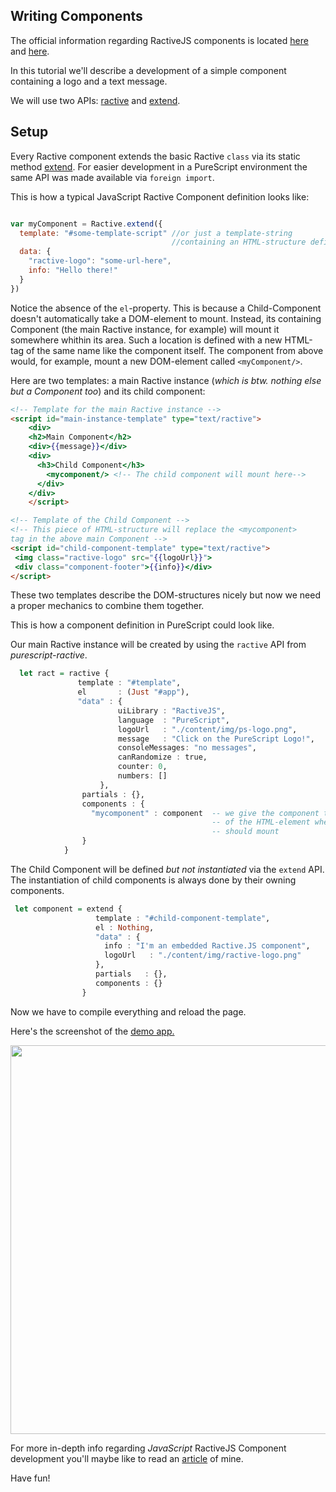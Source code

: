 ## Writing Components

The official information regarding RactiveJS components is located <a href="http://docs.ractivejs.org/latest/components" target="_blank">here</a> and <a href="https://github.com/ractivejs/component-spec" target="_blank">here</a>.

In this tutorial we'll describe a development of a simple component containing a logo and a text message.

We will use two APIs: <a href="https://github.com/brakmic/purescript-ractive/blob/master/src/Control/Monad/Eff/Ractive.purs#L80">ractive</a> and <a href="https://github.com/brakmic/purescript-ractive/blob/master/src/Control/Monad/Eff/Ractive.purs#L81">extend</a>.

## Setup

Every Ractive component extends the basic Ractive `class` via its static method <a href="http://docs.ractivejs.org/latest/ractive-extend" target="_blank">extend</a>. For easier development in a PureScript environment the same API was made available via `foreign import`.

This is how a typical JavaScript Ractive Component definition looks like:

```javascript

var myComponent = Ractive.extend({
  template: "#some-template-script" //or just a template-string
                                    //containing an HTML-structure definition
  data: {
    "ractive-logo": "some-url-here",
    info: "Hello there!"
  }
})
```

Notice the absence of the `el`-property. This is because a Child-Component doesn't automatically take a DOM-element to mount. Instead, its containing Component (the main Ractive instance, for example) will mount it somewhere whithin its area. Such a location is defined with a new HTML-tag of the same name like the component itself. The component from above would, for example, mount a new DOM-element called `<myComponent/>`.

Here are two templates: a main Ractive instance (*which is btw. nothing else but a Component too*) and its child component:

```html
<!-- Template for the main Ractive instance -->
<script id="main-instance-template" type="text/ractive">
    <div>
    <h2>Main Component</h2>
    <div>{{message}}</div>
    <div>
      <h3>Child Component</h3>
        <mycomponent/> <!-- The child component will mount here-->
      </div>
    </div>
    </script>
```

```html
<!-- Template of the Child Component -->
<!-- This piece of HTML-structure will replace the <mycomponent>
tag in the above main Component -->
<script id="child-component-template" type="text/ractive">
 <img class="ractive-logo" src="{{logoUrl}}">
 <div class="component-footer">{{info}}</div>
</script>
```

These two templates describe the DOM-structures nicely but now we need a proper mechanics to combine them together.

This is how a component definition in PureScript could look like.

Our main Ractive instance will be created by using the `ractive` API from *purescript-ractive*.

```purescript
  let ract = ractive {
               template : "#template",
               el       : (Just "#app"),
               "data" : {
                        uiLibrary : "RactiveJS",
                        language  : "PureScript",
                        logoUrl   : "./content/img/ps-logo.png",
                        message   : "Click on the PureScript Logo!",
                        consoleMessages: "no messages",
                        canRandomize : true,
                        counter: 0,
                        numbers: []
                    },
                partials : {},
                components : {
                  "mycomponent" : component  -- we give the component the name
                                             -- of the HTML-element where it
                                             -- should mount
                }
            }
```

The Child Component will be defined *but not instantiated* via the `extend` API. The instantiation of child components is always done by their owning components.

```purescript
 let component = extend {
                   template : "#child-component-template",
                   el : Nothing,
                   "data" : {
                     info : "I'm an embedded Ractive.JS component",
                     logoUrl   : "./content/img/ractive-logo.png"
                   },
                   partials   : {},
                   components : {}
                }
```

Now we have to compile everything and reload the page.

Here's the screenshot of the <a href="https://github.com/brakmic/purescript-ractive/blob/master/demo/scripts/app.purs">demo app.</a>

<img src="http://fs5.directupload.net/images/160110/ebiof4rs.png" width="608" height="622">

For more in-depth info regarding *JavaScript* RactiveJS Component development you'll maybe like to read an <a href="http://blog.brakmic.com/creating-components-with-ractive-js/">article</a> of mine.

Have fun!
